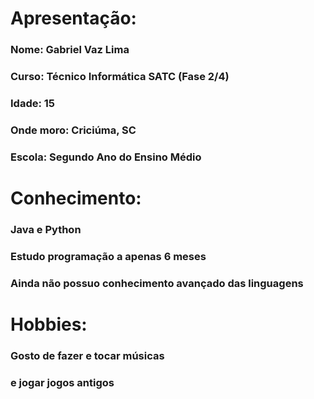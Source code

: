 # Apresentação:
### Nome: Gabriel Vaz Lima
### Curso: Técnico Informática SATC (Fase 2/4)
### Idade: 15
### Onde moro: Criciúma, SC
### Escola: Segundo Ano do Ensino Médio

# Conhecimento:
### Java e Python
### Estudo programação a apenas 6 meses
### Ainda não possuo conhecimento avançado das linguagens

# Hobbies:
### Gosto de fazer e tocar músicas
### e jogar jogos antigos

<!--
**gabriel-vazz/gabriel-vazz** is a ✨ _special_ ✨ repository because its `README.md` (this file) appears on your GitHub profile.

Here are some ideas to get you started:

- 🔭 I’m currently working on ...
- 🌱 I’m currently learning ...
- 👯 I’m looking to collaborate on ...
- 🤔 I’m looking for help with ...
- 💬 Ask me about ...
- 📫 How to reach me: ...
- 😄 Pronouns: ...
- ⚡ Fun fact: ...
-->

